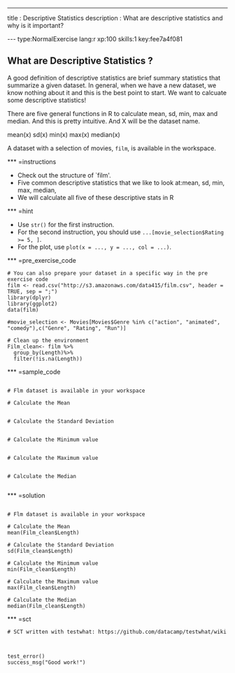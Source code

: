 ---
title       : Descriptive Statistics 
description : What are descriptive statistics and why is it important? 

--- type:NormalExercise lang:r xp:100 skills:1 key:fee7a4f081
## What are Descriptive Statistics ?

A good definition of descriptive statistics are brief summary statistics 
that summarize a given dataset. In general, when we have a new dataset, 
we know nothing about it and this is the best point to start. We want to 
calcuate some descriptive statistics!

There are five general functions in R to calculate mean, sd, min, max and median.
And this is pretty intuitive. And X will be the dataset name. 

mean(x)
sd(x)
min(x)
max(x)
median(x)

A dataset with a selection of movies, `film`, is available in the workspace.

*** =instructions
- Check out the structure of `film'. 
- Five common descriptive statistics that we like to look at:mean, sd, min, max, median,
- We will calculate all five of these descriptive stats in R


*** =hint
- Use `str()` for the first instruction.
- For the second instruction, you should use `...[movie_selection$Rating >= 5, ]`.
- For the plot, use `plot(x = ..., y = ..., col = ...)`.

*** =pre_exercise_code
```{r}
# You can also prepare your dataset in a specific way in the pre exercise code
film <- read.csv("http://s3.amazonaws.com/data415/film.csv", header = TRUE, sep = ";")
library(dplyr)
library(ggplot2)
data(film)

#movie_selection <- Movies[Movies$Genre %in% c("action", "animated", "comedy"),c("Genre", "Rating", "Run")]

# Clean up the environment
Film_clean<- film %>%
  group_by(Length)%>%
  filter(!is.na(Length))
```

*** =sample_code
```{r}

# Flm dataset is available in your workspace

# Calculate the Mean 


# Calculate the Standard Deviation


# Calculate the Minimum value


# Calculate the Maximum value


# Calculate the Median 


```

*** =solution
```{r}

# Flm dataset is available in your workspace

# Calculate the Mean 
mean(Film_clean$Length)

# Calculate the Standard Deviation
sd(Film_clean$Length)

# Calculate the Minimum value
min(Film_clean$Length)

# Calculate the Maximum value
max(Film_clean$Length)

# Calculate the Median 
median(Film_clean$Length)

```

*** =sct
```{r}
# SCT written with testwhat: https://github.com/datacamp/testwhat/wiki



test_error()
success_msg("Good work!")



```


